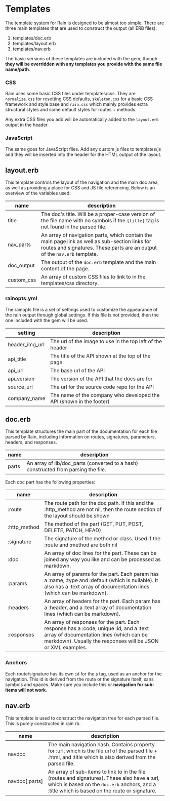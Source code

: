 # Templates

The template system for Rain is designed to be almost too simple. There are three main templates that are used to construct the output (all ERB files):

1. templates/doc.erb
2. templates/layout.erb
3. templates/nav.erb

The basic versions of these templates are included with the gem, though **they will be overridden with any templates you provide with the same file name/path**.

### CSS

Rain uses some basic CSS files under templates/css. They are `normalize.css` for resetting CSS defaults, `skeleton.css` for a basic CSS framework and style base and `rain.css` which mainly provides extra structural styles and some default styles for routes + methods.

Any extra CSS files you add will be automatically added to the `layout.erb` output in the header.

### JavaScript

The same goes for JavaScript files. Add any custom js files to templates/js and they will be inserted into the header for the HTML output of the layout.

## layout.erb

This template controls the layout of the navigation and the main doc area, as well as providing a place for CSS and JS file referencing. Below is an overview of the variables used:

|name|description|
|----|-----------|
|title|The doc's title. Will be a proper-case version of the file name with no symbols if the `{title}` tag is not found in the parsed file.|
|nav_parts|An array of navigation parts, which contain the main page link as well as sub-section links for routes and signatures. These parts are an output of the `nav.erb` template.|
|doc_output|The output of the `doc.erb` template and the main content of the page.|
|custom_css|An array of custom CSS files to link to in the templates/css directory.|

### rainopts.yml

The rainopts file is a set of settings used to customize the appearance of the rain output through global settings. If this file is not provided, then the one included with the gem will be used.

|setting|description|
|----|-----------|
|header_img_url|The url of the image to use in the top left of the header|
|api_title|The title of the API shown at the top of the page|
|api_url|The base url of the API|
|api_version|The version of the API that the docs are for|
|source_url|The url for the source code repo for the API|
|company_name|The name of the company who developed the API (shown in the footer)|

## doc.erb

This template structures the main part of the documentation for each file parsed by Rain, including information on routes, signatures, parameters, headers, and responses.

|name|description|
|----|-----------|
|parts|An array of lib/doc_parts (converted to a hash) constructed from parsing the file.|

Each doc part has the following properties:

|name|description|
|----|-----------|
|:route|The route path for the doc path. If this and the :http_method are not nil, then the route section of the layout should be shown|
|:http_method|The method of the part (GET, PUT, POST, DELETE, PATCH, HEAD)|
|:signature|The signature of the method or class. Used if the :route and :method are both nil|
|:doc|An array of doc lines for the part. These can be joined any way you like and can be processed as markdown.|
|:params|An array of params for the part. Each param has a :name, :type and :default (which is nullable). It also has a :text array of documentation lines (which can be markdown).|
|:headers|An array of headers for the part. Each param has a :header, and a :text array of documentation lines (which can be markdown).|
|:responses|An array of responses for the part. Each response has a :code, unique :id, and a :text array of documentation lines (which can be markdown). Usually the responses will be JSON or XML examples.|

### Anchors
Each route/signature has its own `id` for the `p` tag, used as an anchor for the navigation. This id is derived from the route or the signature itself, sans symbols and spaces. Make sure you include this or **navigation for sub-items will not work**.

## nav.erb

This template is used to construct the navigation tree for each parsed file. This is purely constructed in rain.rb.

|name|description|
|----|-----------|
|navdoc|The main navigation hash. Contains property for :url, which is the file url of the parsed file + .html, and :title which is also derived from the parsed file.|
|navdoc[:parts]|An array of sub-items to link to in the file (routes and signatures). These also have a :url, which is based on the `doc.erb` anchors, and a :title which is based on the route or signature.|